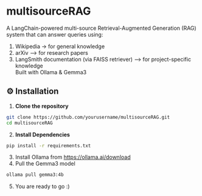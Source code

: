 # multisourceRAG
A LangChain-powered multi-source Retrieval-Augmented Generation (RAG) system that can answer queries using:  
1. Wikipedia -> for general knowledge  
2. arXiv –> for research papers  
3. LangSmith documentation (via FAISS retriever) –> for project-specific knowledge  
Built with Ollama & Gemma3  

## ⚙️ Installation
1. **Clone the repository**
```bash
git clone https://github.com/yourusername/multisourceRAG.git
cd multisourceRAG
```
2. **Install Dependencies**
```bash
pip install -r requirements.txt
```
3. Install Ollama from https://ollama.ai/download
4. Pull the Gemma3 model
```bash
ollama pull gemma3:4b
```
5. You are ready to go :)
